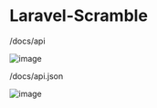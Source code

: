 # Laravel-Scramble

/docs/api

![image](https://github.com/pankajsondagar/Laravel-Scramble/assets/17023284/8b7943fe-d785-4f55-8968-b698ee661c2b)

/docs/api.json

![image](https://github.com/pankajsondagar/Laravel-Scramble/assets/17023284/375a49f3-ffc7-42fc-a472-f966da146ca6)
